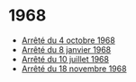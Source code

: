 # 1968

- [Arrêté du 4 octobre 1968](arrete-du-4-octobre-1968)
- [Arrêté du 8 janvier 1968](arrete-du-8-janvier-1968)
- [Arrêté du 10 juillet 1968](arrete-du-10-juillet-1968)
- [Arrêté du 18 novembre 1968](arrete-du-18-novembre-1968)
